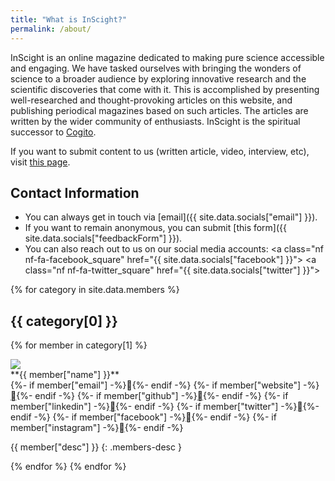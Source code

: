 ```yaml
---
title: "What is InScight?"
permalink: /about/
---
```


InScight is an online magazine dedicated to making pure science accessible and engaging. We have tasked ourselves with bringing the wonders of science to a broader audience by exploring innovative research and the scientific discoveries that come with it. This is accomplished by presenting well-researched and thought-provoking articles on this website, and publishing periodical magazines based on such articles. The articles are written by the wider community of enthusiasts. InScight is the spiritual successor to [Cogito](/cogitoOld/pages/vision.html).

If you want to submit content to us (written article, video, interview, etc), visit [this page](/submit).

## Contact Information
- You can always get in touch via [email]({{ site.data.socials["email"] }}).
- If you want to remain anonymous, you can submit [this form]({{ site.data.socials["feedbackForm"] }}).
- You can also reach out to us on our social media accounts: <a class="nf nf-fa-facebook_square" href="{{ site.data.socials["facebook"] }}"></a> <a class="nf nf-fa-twitter_square" href="{{ site.data.socials["twitter"] }}"></a>

{% for category in site.data.members %}
## {{ category[0] }}
{% for member in category[1] %}
<div class="member-info">
<img class="member-image" src="/assets/images/members/{{member["image"]}}"/>
<div class="member-details" markdown=1>
<span class="member-name">**{{ member["name"] }}**
</span>
<div class="member-links">
{%- if member["email"] -%}<span class="email-id nf nf-md-email" data="{{ member["email"] }}">󰇮</span>{%- endif -%}
{%- if member["website"] -%}<a class="nf nf-md-web" href="{{ member["website"] }}">󰖟</a>{%- endif -%}
{%- if member["github"] -%}<a class="nf nf-fa-github" href="{{ member["github"] }}"></a>{%- endif -%}
{%- if member["linkedin"] -%}<a class="nf nf-fa-linkedin_square" href="{{ member["linkedin"] }}"></a>{%- endif -%}
{%- if member["twitter"] -%}<a class="nf nf-fa-twitter_square" href="{{ member["twitter"] }}"></a>{%- endif -%}
{%- if member["facebook"] -%}<a class="nf nf-md-facebook" href="{{ member["facebook"] }}"></a>{%- endif -%}
{%- if member["instagram"] -%}<a class="nf nf-fa-instagram" href="{{ member["instagram"] }}"></a>{%- endif -%}

</div>

{{ member["desc"] }}
{: .members-desc }

</div>
</div>
{% endfor %}
{% endfor %}

<script src="/assets/js/copyEmail.js"></script>

<!-- Cloudflare Web Analytics --><script defer src='https://static.cloudflareinsights.com/beacon.min.js' data-cf-beacon='{"token": "99ae02c5123e4ae191aa6b7b00a251d8"}'></script><!-- End Cloudflare Web Analytics -->
